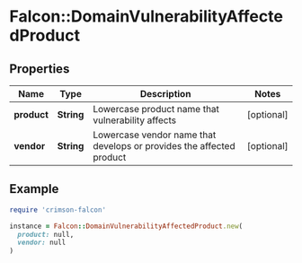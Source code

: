 # Falcon::DomainVulnerabilityAffectedProduct

## Properties

| Name | Type | Description | Notes |
| ---- | ---- | ----------- | ----- |
| **product** | **String** | Lowercase product name that vulnerability affects | [optional] |
| **vendor** | **String** | Lowercase vendor name that develops or provides the affected product | [optional] |

## Example

```ruby
require 'crimson-falcon'

instance = Falcon::DomainVulnerabilityAffectedProduct.new(
  product: null,
  vendor: null
)
```

